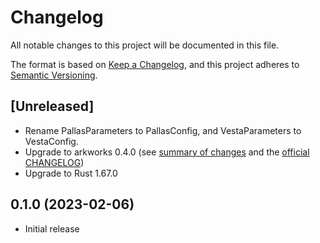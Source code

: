 # Changelog

All notable changes to this project will be documented in this file.

The format is based on [Keep a Changelog](https://keepachangelog.com/en/1.0.0/),
and this project adheres to [Semantic Versioning](https://semver.org/spec/v2.0.0.html).

## [Unreleased]

- Rename PallasParameters to PallasConfig, and VestaParameters to VestaConfig.
- Upgrade to arkworks 0.4.0 (see [summary of changes](https://hackmd.io/@imikushin/B1rjCZeAs) and the [official CHANGELOG](https://github.com/arkworks-rs/algebra/blob/master/CHANGELOG.md))
- Upgrade to Rust 1.67.0

## 0.1.0 (2023-02-06)

- Initial release

